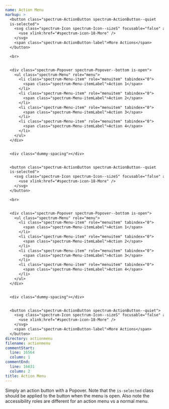 ```yaml
---
name: Action Menu
markup: >
  <button class="spectrum-ActionButton spectrum-ActionButton--quiet
  is-selected">
    <svg class="spectrum-Icon spectrum-Icon--sizeS" focusable="false" aria-hidden="true">
      <use xlink:href="#spectrum-icon-18-More" />
    </svg>
    <span class="spectrum-ActionButton-label">More Actions</span>
  </button>

  <br>


  <div class="spectrum-Popover spectrum-Popover--bottom is-open">
    <ul class="spectrum-Menu" role="menu">
      <li class="spectrum-Menu-item" role="menuitem" tabindex="0">
        <span class="spectrum-Menu-itemLabel">Action 1</span>
      </li>
      <li class="spectrum-Menu-item" role="menuitem" tabindex="0">
        <span class="spectrum-Menu-itemLabel">Action 2</span>
      </li>
      <li class="spectrum-Menu-item" role="menuitem" tabindex="0">
        <span class="spectrum-Menu-itemLabel">Action 3</span>
      </li>
      <li class="spectrum-Menu-item" role="menuitem" tabindex="0">
        <span class="spectrum-Menu-itemLabel">Action 4</span>
      </li>
    </ul>
  </div>


  <div class="dummy-spacing"></div>


  <button class="spectrum-ActionButton spectrum-ActionButton--quiet
  is-selected">
    <svg class="spectrum-Icon spectrum-Icon--sizeS" focusable="false" aria-hidden="true">
      <use xlink:href="#spectrum-icon-18-More" />
    </svg>
  </button>

  <br>


  <div class="spectrum-Popover spectrum-Popover--bottom is-open">
    <ul class="spectrum-Menu" role="menu">
      <li class="spectrum-Menu-item" role="menuitem" tabindex="0">
        <span class="spectrum-Menu-itemLabel">Action 1</span>
      </li>
      <li class="spectrum-Menu-item" role="menuitem" tabindex="0">
        <span class="spectrum-Menu-itemLabel">Action 2</span>
      </li>
      <li class="spectrum-Menu-item" role="menuitem" tabindex="0">
        <span class="spectrum-Menu-itemLabel">Action 3</span>
      </li>
      <li class="spectrum-Menu-item" role="menuitem" tabindex="0">
        <span class="spectrum-Menu-itemLabel">Action 4</span>
      </li>
    </ul>
  </div>


  <div class="dummy-spacing"></div>


  <button class="spectrum-ActionButton spectrum-ActionButton--quiet">
    <svg class="spectrum-Icon spectrum-Icon--sizeS" focusable="false" aria-hidden="true">
      <use xlink:href="#spectrum-icon-18-More" />
    </svg>
    <span class="spectrum-ActionButton-label">More Actions</span>
  </button>
directory: actionmenu
filename: actionmenu
commentStart:
  line: 16564
  column: 1
commentEnd:
  line: 16631
  column: 2
title: Action Menu
---
```

Simply an action button with a Popover. Note that the `is-selected` class should be applied to the button when the menu is open. Also note the accessibility roles are different for an action menu vs a normal menu.